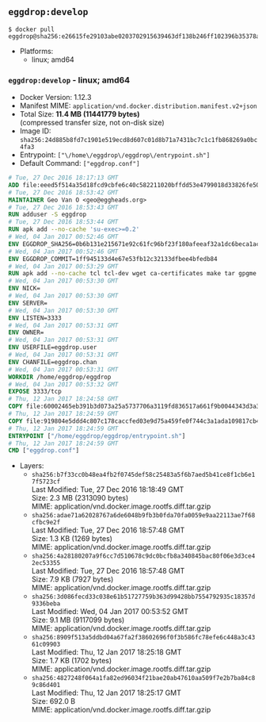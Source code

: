 ## `eggdrop:develop`

```console
$ docker pull eggdrop@sha256:e26615fe29103abe0203702915639463df138b246ff102396b35378aa1c03ee8
```

-	Platforms:
	-	linux; amd64

### `eggdrop:develop` - linux; amd64

-	Docker Version: 1.12.3
-	Manifest MIME: `application/vnd.docker.distribution.manifest.v2+json`
-	Total Size: **11.4 MB (11441779 bytes)**  
	(compressed transfer size, not on-disk size)
-	Image ID: `sha256:24d885b8fd7c1901e519ecd8d607c01d8b71a7431bc7c1c1fb868269a0bc4fa3`
-	Entrypoint: `["\/home\/eggdrop\/eggdrop\/entrypoint.sh"]`
-	Default Command: `["eggdrop.conf"]`

```dockerfile
# Tue, 27 Dec 2016 18:17:13 GMT
ADD file:eeed5f514a35d18fcd9cbfe6c40c582211020bffdd53e4799018d33826fe5067 in / 
# Tue, 27 Dec 2016 18:53:42 GMT
MAINTAINER Geo Van O <geo@eggheads.org>
# Tue, 27 Dec 2016 18:53:43 GMT
RUN adduser -S eggdrop
# Tue, 27 Dec 2016 18:53:44 GMT
RUN apk add --no-cache 'su-exec>=0.2'
# Wed, 04 Jan 2017 00:52:46 GMT
ENV EGGDROP_SHA256=0b6b131e215671e92c61fc96bf23f180afeeaf32a1dc6beca1ac35517c675245
# Wed, 04 Jan 2017 00:52:46 GMT
ENV EGGDROP_COMMIT=1ff945133d4e67e53fb12c32133dfbee4bfedb84
# Wed, 04 Jan 2017 00:53:29 GMT
RUN apk add --no-cache tcl tcl-dev wget ca-certificates make tar gpgme bash build-base openssl openssl-dev  && wget https://github.com/eggheads/eggdrop/archive/$EGGDROP_COMMIT.tar.gz -O develop.tar.gz  && echo "$EGGDROP_SHA256  develop.tar.gz" | sha256sum -c -   && tar -zxvf develop.tar.gz   && rm develop.tar.gz     && ( cd eggdrop-$EGGDROP_COMMIT     && ./configure     && make config     && make     && make install DEST=/home/eggdrop/eggdrop )   && rm -rf eggdrop-$EGGDROP_COMMIT   && mkdir /home/eggdrop/eggdrop/data   && chown -R eggdrop /home/eggdrop/eggdrop   && apk del tcl-dev wget ca-certificates make tar gpgme build-base openssl-dev
# Wed, 04 Jan 2017 00:53:30 GMT
ENV NICK=
# Wed, 04 Jan 2017 00:53:30 GMT
ENV SERVER=
# Wed, 04 Jan 2017 00:53:30 GMT
ENV LISTEN=3333
# Wed, 04 Jan 2017 00:53:31 GMT
ENV OWNER=
# Wed, 04 Jan 2017 00:53:31 GMT
ENV USERFILE=eggdrop.user
# Wed, 04 Jan 2017 00:53:31 GMT
ENV CHANFILE=eggdrop.chan
# Wed, 04 Jan 2017 00:53:31 GMT
WORKDIR /home/eggdrop/eggdrop
# Wed, 04 Jan 2017 00:53:32 GMT
EXPOSE 3333/tcp
# Thu, 12 Jan 2017 18:24:58 GMT
COPY file:60002465eb391b3d073a25a5737706a3119fd836517a661f9b0044343d3a3a44 in /home/eggdrop/eggdrop 
# Thu, 12 Jan 2017 18:24:59 GMT
COPY file:919804e5ddd4c807c178caccfed03e9d75a459fe0f744c3a1ada109817cb44ec in /home/eggdrop/eggdrop/scripts/ 
# Thu, 12 Jan 2017 18:24:59 GMT
ENTRYPOINT ["/home/eggdrop/eggdrop/entrypoint.sh"]
# Thu, 12 Jan 2017 18:24:59 GMT
CMD ["eggdrop.conf"]
```

-	Layers:
	-	`sha256:b7f33cc0b48ea4fb2f0745def58c25483a5f6b7aed5b41ce8f1cb6e17f5723cf`  
		Last Modified: Tue, 27 Dec 2016 18:18:49 GMT  
		Size: 2.3 MB (2313090 bytes)  
		MIME: application/vnd.docker.image.rootfs.diff.tar.gzip
	-	`sha256:adae71a62028767a6de6048b9fb3b0fda70fa0059e9aa22113ae7f68cfbc9e2f`  
		Last Modified: Tue, 27 Dec 2016 18:57:48 GMT  
		Size: 1.3 KB (1269 bytes)  
		MIME: application/vnd.docker.image.rootfs.diff.tar.gzip
	-	`sha256:4a28180207a9f6cc7d510678c9dc0bcfb8a340845bac80f06e3d3ce42ec53355`  
		Last Modified: Tue, 27 Dec 2016 18:57:48 GMT  
		Size: 7.9 KB (7927 bytes)  
		MIME: application/vnd.docker.image.rootfs.diff.tar.gzip
	-	`sha256:3d086fecd33c038e61b51727759b363d99428bb7554792935c18357d9336beba`  
		Last Modified: Wed, 04 Jan 2017 00:53:52 GMT  
		Size: 9.1 MB (9117099 bytes)  
		MIME: application/vnd.docker.image.rootfs.diff.tar.gzip
	-	`sha256:8909f513a5ddbd04a67fa2f38602696f0f3b586fc78efe6c448a3c4361c09903`  
		Last Modified: Thu, 12 Jan 2017 18:25:18 GMT  
		Size: 1.7 KB (1702 bytes)  
		MIME: application/vnd.docker.image.rootfs.diff.tar.gzip
	-	`sha256:4827248f064a1fa82ed96034f21bae20ab47610aa509f7e2b7ba84c89c86d401`  
		Last Modified: Thu, 12 Jan 2017 18:25:17 GMT  
		Size: 692.0 B  
		MIME: application/vnd.docker.image.rootfs.diff.tar.gzip
